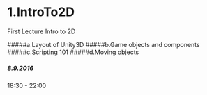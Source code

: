 # 1.IntroTo2D
First Lecture Intro to  2D

#####a.Layout of Unity3D
#####b.Game objects and components
#####c.Scripting 101
#####d.Moving objects
#####  8.9.2016 
  18:30 - 22:00
